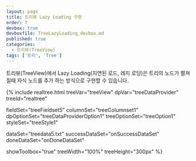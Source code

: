 ```yaml
---
layout: page
title: 트리뷰 Lazy Loading 구현
order: 7
devbox: true
devboxfile: TreeLazyLoading_devbox.md
published: true
categories:
  - 트리뷰(TreeView)
tags: ['트리', 'Tree']
---
```


트리뷰(TreeView)에서 Lazy Loading(지연된 로드, 레지 로딩)은 트리의 노드가 펼쳐질때 자식 노드를
추가 하는 방식으로 구현할 수 있습니다.

<script>
  var onSuccessDataSet = function(data, textStatus, jqXHR) {
    treeDataProvider.fillCsvData(
      data,
      {
        tree: "tree",
        icon: "icon",
        children: "childrenField",
        quoted: true,
        start: 0
      }
    );
  }

  var onDoneDataSet = function() {

  }
</script>

{% include realtree.html
  treeVar="treeView"
  dpVar="treeDataProvider"
  treeId="realtree"

  fieldSet="treeFieldset5"
  columnSet="treeColumnset1"
  dpOptionSet="treeDataProviderOption1"
  treeOptionSet="treeOption1"
  styleSet="treeStyle1"

  dataSet="treedata5.txt"
  successDataSet="onSuccessDataSet"
  doneDataSet="onDoneDataSet"

  showToolbox="true"
  treeWidth="100%"
  treeHeight="300px" %}
